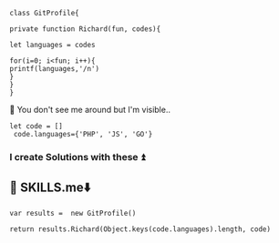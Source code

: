 ```
class GitProfile{

private function Richard(fun, codes){

let languages = codes

for(i=0; i<fun; i++){
printf(languages,'/n')
}
}
}
```
👀 You don't see me around but I'm visible..

```
let code = []
 code.languages={'PHP', 'JS', 'GO'}
```

### I create Solutions with these ⏫

## 🤖 SKILLS.me⬇️

```
var results =  new GitProfile()

return results.Richard(Object.keys(code.languages).length, code)

```


<!---
MyRichard12/MyRichard12 is a ✨ special ✨ repository because its `README.md` (this file) appears on your GitHub profile.
You can click the Preview link to take a look at your changes.
--->
